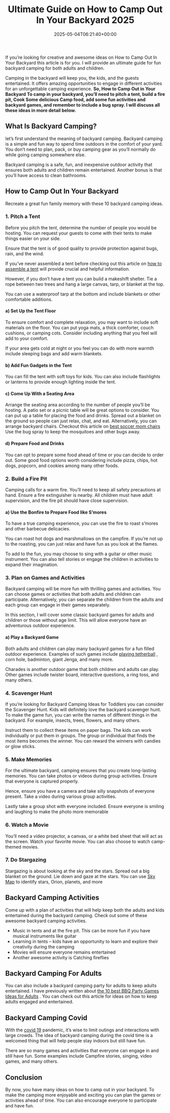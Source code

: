 ﻿---
layout: post
title: Ultimate Guide on How to Camp Out In Your Backyard 2025
date: '2025-05-04T06:21:40+00:00'
categories:
- Backyard Games
tags: []
slug: /how-to-camp-out-in-your-backyard/
lastmod: 2025-05-07T12:21:27+03:00
---

If you’re looking for creative and awesome ideas on How to Camp Out In Your Backyard this article is for you. I will provide an ultimate guide for fun backyard camping for both adults and children.

Camping in the backyard will keep you, the kids, and the guests entertained. It offers amazing opportunities to engage in different activities for an unforgettable camping experience.
**So, How to Camp Out in Your Backyard**
**To camp in your backyard, you’ll need to pitch a tent, build a fire pit, Cook Some delicious Camp food, add some fun activities and backyard games, and remember to include a bug spray. I will discuss all these ideas in more detail below.**
## What Is Backyard Camping?
let’s first understand the meaning of backyard camping. Backyard camping is a simple and fun way to spend time outdoors in the comfort of your yard. You don’t need to plan, pack, or buy camping gear as you’ll normally do while going camping somewhere else.

Backyard camping is a safe, fun, and inexpensive outdoor activity that ensures both adults and children remain entertained. Another bonus is that you’ll have access to clean bathrooms.
## How to Camp Out In Your Backyard
Recreate a great fun family memory with these 10 backyard camping ideas.
### 1. Pitch a Tent
Before you pitch the tent, determine the number of people you would be hosting. You can request your guests to come with their tents to make things easier on your side.

Ensure that the tent is of good quality to provide protection against bugs, rain, and the wind.

If you’ve never assembled a tent before checking out this article on
[how to assemble a tent](https://www.wikihow.com/Assemble-a-Tent)
will provide crucial and helpful information.

However, if you don’t have a tent you can build a makeshift shelter. Tie a rope between two trees and hang a large canvas, tarp, or blanket at the top.

You can use a waterproof tarp at the bottom and include blankets or other comfortable additions.
#### a) Set Up the Tent Floor
To ensure comfort and complete relaxation, you may want to include soft materials on the floor. You can put yoga mats, a thick comforter, couch cushions, or camping cots. Consider including anything that you feel will add to your comfort.

If your area gets cold at night or you feel you can do with more warmth include sleeping bags and add warm blankets.
#### b) Add Fun Gadgets in the Tent
You can fill the tent with soft toys for kids. You can also include flashlights or lanterns to provide enough lighting inside the tent.
#### c) Come Up With a Seating Area
Arrange the seating area according to the number of people you’ll be hosting. A patio set or a picnic table will be great options to consider. You can put up a table for placing the food and drinks. Spread out a blanket on the ground so people can just relax, chat, and eat. Alternatively, you can arrange backyard chairs. Checkout this article on
[best soccer mom chairs](https://pestpolicy.com/best-soccer-mom-chair/)
Use the bug spray to keep the mosquitoes and other bugs away.
#### d) Prepare Food and Drinks
You can opt to prepare some food ahead of time or you can decide to order out. Some good food options worth considering include pizza, chips, hot dogs, popcorn, and cookies among many other foods.
### 2. Build a Fire Pit
Camping calls for a warm fire. You’ll need to keep all safety precautions at hand. Ensure a fire extinguisher is nearby. All children must have adult supervision, and the fire pit should have close supervision.
#### a) Use the Bonfire to Prepare Food like S’mores
To have a true camping experience, you can use the fire to roast s’mores and other barbecue delicacies.

You can roast hot dogs and marshmallows on the campfire. If you’re not up to the roasting, you can just relax and have fun as you look at the flames.

To add to the fun, you may choose to sing with a guitar or other music instrument. You can also tell stories or engage the children in activities to expand their imagination.
### 3. Plan on Games and Activities
Backyard camping will be more fun with thrilling games and activities. You can choose games or activities that both adults and children can participate. Alternatively, you can separate the children from the adults and each group can engage in their games separately.

In this section, I will cover some classic backyard games for adults and children or those without age limit. This will allow everyone have an adventurous outdoor experience.
#### a) Play a Backyard Game
Both adults and children can play many backyard games for a fun filled outdoor experience. Examples of such games include
[playing tetherball](https://pestpolicy.com/how-to-play-tetherball/)
, corn hole, badminton, giant Jenga, and many more.

Charades is another outdoor game that both children and adults can play. Other games include twister board, interactive questions, a ring toss, and many others.
### 4. Scavenger Hunt
If you’re looking for Backyard Camping Ideas for Toddlers you can consider the Scavenger Hunt. Kids will definitely love the backyard scavenger hunt. To make the game fun, you can write the names of different things in the backyard. For example, insects, trees, flowers, and many others.

Instruct them to collect these items on paper bags. The kids can work individually or put them in groups. The group or individual that finds the most items becomes the winner. You can reward the winners with candies or glow sticks.
### 5. Make Memories
For the ultimate backyard, camping ensures that you create long-lasting memories. You can take photos or videos during group activities. Ensure that everyone is captured properly.

Hence, ensure you have a camera and take silly snapshots of everyone present. Take a video during various group activities.

Lastly take a group shot with everyone included. Ensure everyone is smiling and laughing to make the photo more memorable
### 6. Watch a Movie
You’ll need a video projector, a canvas, or a white bed sheet that will act as the screen. Watch your favorite movie. You can also choose to watch camp-themed movies.
### 7. Do Stargazing
Stargazing is about looking at the sky and the stars. Spread out a big blanket on the ground. Lie down and gaze at the stars. You can use
[Sky Map](https://play.google.com/store/apps/details?id=com.google.android.stardroid&hl=en_US&gl=US)
to identify stars, Orion, planets, and more
## Backyard Camping Activities
Come up with a plan of activities that will help keep both the adults and kids entertained during the backyard camping. Check out some of these awesome backyard camping activities.
- Music in tents and at the fire pit. This can be more fun if you have musical instruments like guitar
- Learning in tents – kids have an opportunity to learn and explore their creativity during the camping
- Movies will ensure everyone remains entertained
- Another awesome activity is Catching fireflies
## Backyard Camping For Adults
You can also include a backyard camping party for adults to keep adults entertained. I have previously written about
[the 10 best BBQ Party Games Ideas for Adults](https://pestpolicy.com/bbq-party-games-ideas-for-adults/)
. You can check out this article for ideas on how to keep adults engaged and entertained.
## Backyard Camping Covid
With the
[covid 19](https://www.who.int/health-topics/coronavirus)
pandemic, it’s wise to limit outings and interactions with large crowds. The idea of backyard camping during the covid time is a welcomed thing that will help people stay indoors but still have fun.

There are so many games and activities that everyone can engage in and still have fun. Some examples include Campfire stories, singing, video games, and many others.
## Conclusion
By now, you have many ideas on how to camp out in your backyard. To make the camping more enjoyable and exciting you can plan the games or activities ahead of time. You can also encourage everyone to participate and have fun.